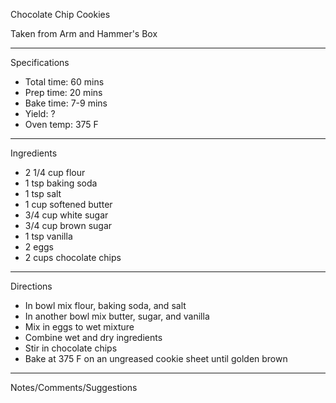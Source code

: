 Chocolate Chip Cookies

Taken from
Arm and Hammer's Box

---
Specifications
- Total time: 60 mins
- Prep time: 20 mins
- Bake time: 7-9 mins
- Yield: ?
- Oven temp: 375 F

---
Ingredients
- 2 1/4 cup flour
- 1 tsp baking soda
- 1 tsp salt
- 1 cup softened butter
- 3/4 cup white sugar
- 3/4 cup brown sugar
- 1 tsp vanilla
- 2 eggs
- 2 cups chocolate chips

---
Directions
- In bowl mix flour, baking soda, and salt
- In another bowl mix butter, sugar, and vanilla
- Mix in eggs to wet mixture
- Combine wet and dry ingredients
- Stir in chocolate chips
- Bake at 375 F on an ungreased cookie sheet until golden brown

---
Notes/Comments/Suggestions